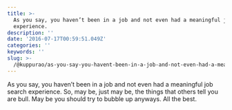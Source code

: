 ```yaml
---
title: >-
  As you say, you haven’t been in a job and not even had a meaningful job search
  experience.
description: ''
date: '2016-07-17T00:59:51.049Z'
categories: ''
keywords: ''
slug: >-
  /@kuppurao/as-you-say-you-havent-been-in-a-job-and-not-even-had-a-meaningful-job-search-experience-8e3317b5b208
---
```


As you say, you haven’t been in a job and not even had a meaningful job search experience. So, may be, just may be, the things that others tell you are bull. May be you should try to bubble up anyways. All the best.